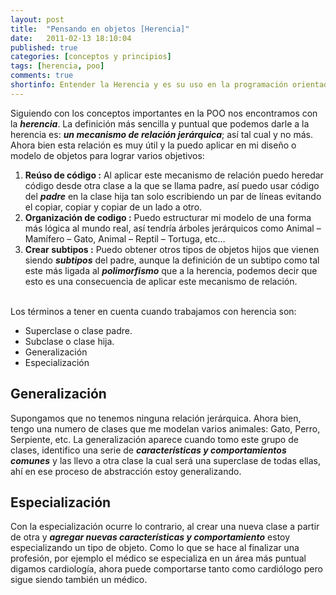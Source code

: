 ```yaml
---
layout: post
title:  "Pensando en objetos [Herencia]"
date:   2011-02-13 18:10:04
published: true
categories: [conceptos y principios]
tags: [herencia, poo]
comments: true
shortinfo: Entender la Herencia y es su uso en la programación orientada a objetos.
---
```


Siguiendo con los conceptos importantes en la POO nos encontramos con la _**herencia**_.
La definición más sencilla y puntual que podemos darle a la herencia es: _**un mecanismo de relación jerárquica**_; así tal cual y no más.
Ahora bien esta relación es muy útil y la puedo aplicar en mi diseño o modelo de objetos para lograr varios objetivos:

1. **Reúso de código :** Al aplicar este mecanismo de relación puedo heredar código desde otra clase a la que se llama padre, así puedo usar código
del _**padre**_ en la clase hija tan solo escribiendo un par de líneas evitando el copiar, copiar y copiar de un lado a otro.
2. **Organización de codigo :** Puedo estructurar mi modelo de una forma más lógica al mundo real, así tendría árboles jerárquicos como
Animal – Mamífero – Gato, Animal – Reptil – Tortuga, etc…
3. **Crear subtipos :**  Puedo obtener otros tipos de objetos hijos que vienen siendo _**subtipos**_ del padre, aunque la definición de un subtipo
como tal este más ligada al _**polimorfismo**_ que a la herencia, podemos decir que esto es una consecuencia de aplicar este mecanismo de relación.<br/><br/>

Los términos a tener en cuenta cuando trabajamos con herencia son:

* Superclase o clase padre.
* Subclase o clase hija.
* Generalización
* Especialización

## Generalización

Supongamos que no tenemos ninguna relación jerárquica. Ahora bien, tengo una numero de clases que me modelan varios animales: Gato, Perro, Serpiente, etc. La generalización aparece cuando tomo este grupo de clases, identifico una serie de _**características y comportamientos comunes**_ y las llevo a otra clase la cual será una superclase de todas ellas, ahí en ese proceso de abstracción estoy generalizando.

## Especialización
Con la especialización ocurre lo contrario, al crear una nueva clase a partir de otra y _**agregar nuevas características y comportamiento**_ estoy especializando un tipo de objeto. Como lo que se hace al finalizar una profesión, por ejemplo el médico se especializa en un área más puntual digamos cardiología, ahora puede comportarse tanto como cardiólogo pero sigue siendo también un médico.
